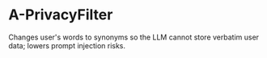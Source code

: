 # A-PrivacyFilter
Changes user's words to synonyms so the LLM cannot store verbatim user data; lowers prompt injection risks.
